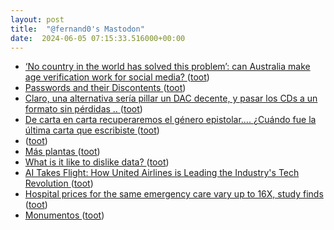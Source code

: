 ```yaml
---
layout: post
title:  "@fernand0's Mastodon"
date:  2024-06-05 07:15:33.516000+00:00
---
```

*  [‘No country in the world has solved this problem’: can Australia make age verification work for social media? ](https://www.theguardian.com/australia-news/article/2024/may/23/australia-social-media-ban-under-16-age-verification-technolog) ([toot](https://mastodon.social/@fernand0/112562781127631230))
*  [Passwords and their Discontents ](https://www.oreilly.com/radar/passwords-and-their-discontents) ([toot](https://mastodon.social/@fernand0/112561439216929178))
*  [Claro, una alternativa sería pillar un DAC decente, y pasar los CDs a un formato sin pérdidas .. ](https://mastodon.social/@fernand0/112559789342884075) ([toot](https://mastodon.social/@fernand0/112559789342884075))
*  [De carta en carta recuperaremos el género epistolar.... ¿Cuándo fue la última carta que escribiste ](https://mastodon.social/@fernand0/112559768528139869) ([toot](https://mastodon.social/@fernand0/112559768528139869))
*  [ ](https://mastodon.social/@vrruiz) ([toot](https://mastodon.social/@fernand0/112559695353279715))
*  [Más plantas ](https://www.flickr.com/photos/fernand0/53762694247) ([toot](https://mastodon.social/@fernand0/112559492164808544))
*  [What is it like to dislike data? ](https://msightanalytics.com/home/f/what-is-it-like-to-dislike-dat) ([toot](https://mastodon.social/@fernand0/112559426831836657))
*  [AI Takes Flight: How United Airlines is Leading the Industry's Tech Revolution ](https://www.linkedin.com/pulse/ai-takes-flight-how-united-airlines-leading-industrys-ajft) ([toot](https://mastodon.social/@fernand0/112559354381092954))
*  [Hospital prices for the same emergency care vary up to 16X, study finds ](https://arstechnica.com/science/2024/04/hospital-prices-for-the-same-emergency-care-vary-up-to-16x-study-finds) ([toot](https://mastodon.social/@fernand0/112559103241962188))
*  [Monumentos ](https://avecesunafoto.wordpress.com/2024/06/04/monumentos) ([toot](https://mastodon.social/@fernand0/112558979723674367))

